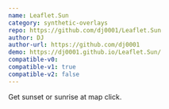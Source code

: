 ```yaml
---
name: Leaflet.Sun
category: synthetic-overlays
repo: https://github.com/dj0001/Leaflet.Sun
author: DJ
author-url: https://github.com/dj0001
demo: https://dj0001.github.io/Leaflet.Sun/
compatible-v0:
compatible-v1: true
compatible-v2: false
---
```


Get sunset or sunrise at map click.
